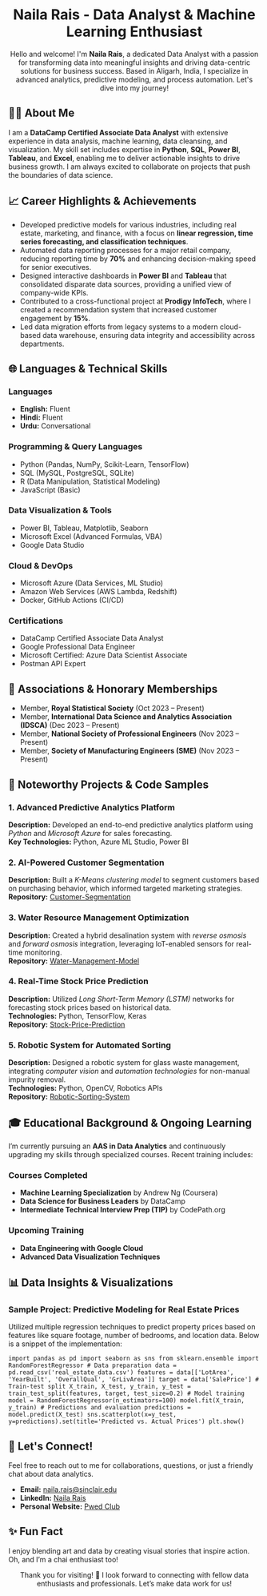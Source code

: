 <h1 align="center">Naila Rais - Data Analyst & Machine Learning Enthusiast</h1> <p align="center">Hello and welcome! I'm <strong>Naila Rais</strong>, a dedicated Data Analyst with a passion for transforming data into meaningful insights and driving data-centric solutions for business success. Based in Aligarh, India, I specialize in advanced analytics, predictive modeling, and process automation. Let's dive into my journey!</p>
<h2>👩‍💻 About Me</h2> <p>I am a <strong>DataCamp Certified Associate Data Analyst</strong> with extensive experience in data analysis, machine learning, data cleansing, and visualization. My skill set includes expertise in <strong>Python</strong>, <strong>SQL</strong>, <strong>Power BI</strong>, <strong>Tableau</strong>, and <strong>Excel</strong>, enabling me to deliver actionable insights to drive business growth. I am always excited to collaborate on projects that push the boundaries of data science.</p>
<h2>📈 Career Highlights & Achievements</h2> <ul> <li>Developed predictive models for various industries, including real estate, marketing, and finance, with a focus on <strong>linear regression, time series forecasting, and classification techniques</strong>.</li> <li>Automated data reporting processes for a major retail company, reducing reporting time by <strong>70%</strong> and enhancing decision-making speed for senior executives.</li> <li>Designed interactive dashboards in <strong>Power BI</strong> and <strong>Tableau</strong> that consolidated disparate data sources, providing a unified view of company-wide KPIs.</li> <li>Contributed to a cross-functional project at <strong>Prodigy InfoTech</strong>, where I created a recommendation system that increased customer engagement by <strong>15%</strong>.</li> <li>Led data migration efforts from legacy systems to a modern cloud-based data warehouse, ensuring data integrity and accessibility across departments.</li> </ul>
<h2>🌐 Languages & Technical Skills</h2> <h3>Languages</h3> <ul> <li><strong>English:</strong> Fluent</li> <li><strong>Hindi:</strong> Fluent</li> <li><strong>Urdu:</strong> Conversational</li> </ul> <h3>Programming & Query Languages</h3> <ul> <li>Python (Pandas, NumPy, Scikit-Learn, TensorFlow)</li> <li>SQL (MySQL, PostgreSQL, SQLite)</li> <li>R (Data Manipulation, Statistical Modeling)</li> <li>JavaScript (Basic)</li> </ul> <h3>Data Visualization & Tools</h3> <ul> <li>Power BI, Tableau, Matplotlib, Seaborn</li> <li>Microsoft Excel (Advanced Formulas, VBA)</li> <li>Google Data Studio</li> </ul> <h3>Cloud & DevOps</h3> <ul> <li>Microsoft Azure (Data Services, ML Studio)</li> <li>Amazon Web Services (AWS Lambda, Redshift)</li> <li>Docker, GitHub Actions (CI/CD)</li> </ul> <h3>Certifications</h3> <ul> <li>DataCamp Certified Associate Data Analyst</li> <li>Google Professional Data Engineer</li> <li>Microsoft Certified: Azure Data Scientist Associate</li> <li>Postman API Expert</li> </ul>
<h2>📜 Associations & Honorary Memberships</h2> <ul> <li>Member, <strong>Royal Statistical Society</strong> (Oct 2023 – Present)</li> <li>Member, <strong>International Data Science and Analytics Association (IDSCA)</strong> (Dec 2023 – Present)</li> <li>Member, <strong>National Society of Professional Engineers</strong> (Nov 2023 – Present)</li> <li>Member, <strong>Society of Manufacturing Engineers (SME)</strong> (Nov 2023 – Present)</li> </ul>
<h2>🚀 Noteworthy Projects & Code Samples</h2> <h3>1. Advanced Predictive Analytics Platform</h3> <p><strong>Description:</strong> Developed an end-to-end predictive analytics platform using <em>Python</em> and <em>Microsoft Azure</em> for sales forecasting.<br> <strong>Key Technologies:</strong> Python, Azure ML Studio, Power BI</p> <h3>2. AI-Powered Customer Segmentation</h3> <p><strong>Description:</strong> Built a <em>K-Means clustering model</em> to segment customers based on purchasing behavior, which informed targeted marketing strategies.<br> <strong>Repository:</strong> <a href="https://github.com/NailaRais/Customer-Segmentation">Customer-Segmentation</a></p> <h3>3. Water Resource Management Optimization</h3> <p><strong>Description:</strong> Created a hybrid desalination system with <em>reverse osmosis</em> and <em>forward osmosis</em> integration, leveraging IoT-enabled sensors for real-time monitoring.<br> <strong>Repository:</strong> <a href="https://github.com/NailaRais/Water-Management-Model">Water-Management-Model</a></p> <h3>4. Real-Time Stock Price Prediction</h3> <p><strong>Description:</strong> Utilized <em>Long Short-Term Memory (LSTM)</em> networks for forecasting stock prices based on historical data.<br> <strong>Technologies:</strong> Python, TensorFlow, Keras<br> <strong>Repository:</strong> <a href="https://github.com/NailaRais/Stock-Price-Prediction">Stock-Price-Prediction</a></p> <h3>5. Robotic System for Automated Sorting</h3> <p><strong>Description:</strong> Designed a robotic system for glass waste management, integrating <em>computer vision</em> and <em>automation technologies</em> for non-manual impurity removal.<br> <strong>Technologies:</strong> Python, OpenCV, Robotics APIs<br> <strong>Repository:</strong> <a href="https://github.com/NailaRais/Robotic-Sorting-System">Robotic-Sorting-System</a></p>
<h2>🎓 Educational Background & Ongoing Learning</h2> <p>I’m currently pursuing an <strong>AAS in Data Analytics</strong> and continuously upgrading my skills through specialized courses. Recent training includes:</p> <h3>Courses Completed</h3> <ul> <li><strong>Machine Learning Specialization</strong> by Andrew Ng (Coursera)</li> <li><strong>Data Science for Business Leaders</strong> by DataCamp</li> <li><strong>Intermediate Technical Interview Prep (TIP)</strong> by CodePath.org</li> </ul> <h3>Upcoming Training</h3> <ul> <li><strong>Data Engineering with Google Cloud</strong></li> <li><strong>Advanced Data Visualization Techniques</strong></li> </ul>
<h2>📊 Data Insights & Visualizations</h2> <h3>Sample Project: Predictive Modeling for Real Estate Prices</h3> <p>Utilized multiple regression techniques to predict property prices based on features like square footage, number of bedrooms, and location data. Below is a snippet of the implementation:</p> <pre><code>import pandas as pd import seaborn as sns from sklearn.ensemble import RandomForestRegressor # Data preparation data = pd.read_csv('real_estate_data.csv') features = data[['LotArea', 'YearBuilt', 'OverallQual', 'GrLivArea']] target = data['SalePrice'] # Train-test split X_train, X_test, y_train, y_test = train_test_split(features, target, test_size=0.2) # Model training model = RandomForestRegressor(n_estimators=100) model.fit(X_train, y_train) # Predictions and evaluation predictions = model.predict(X_test) sns.scatterplot(x=y_test, y=predictions).set(title='Predicted vs. Actual Prices') plt.show() </code></pre>
<h2>📧 Let's Connect!</h2> <p>Feel free to reach out to me for collaborations, questions, or just a friendly chat about data analytics.</p> <ul> <li><strong>Email:</strong> <a href="mailto:naila.rais@sinclair.edu">naila.rais@sinclair.edu</a></li> <li><strong>LinkedIn:</strong> <a href="https://www.linkedin.com/in/naila-rais">Naila Rais</a></li> <li><strong>Personal Website:</strong> <a href="https://pwedclub.podia.com/">Pwed Club</a></li> </ul>
<h2>✨ Fun Fact</h2> <p>I enjoy blending art and data by creating visual stories that inspire action. Oh, and I’m a chai enthusiast too!</p>
<p align="center">Thank you for visiting! 🚀 I look forward to connecting with fellow data enthusiasts and professionals. Let’s make data work for us!</p>





